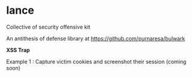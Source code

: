 # lance
Collective of security offensive kit

An antithesis of defense library at https://github.com/purnaresa/bulwark

**XSS Trap**

Example 1 : Capture victim cookies and screenshot their session (coming soon)
